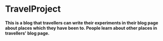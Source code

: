 # TravelProject

#### This is a blog that travellers can write their experiments in their blog page about places which they have been to. People learn about other places in travellers' blog page.
